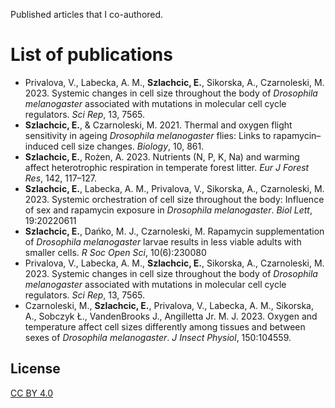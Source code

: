 Published articles that I co-authored.

# List of publications

- Privalova, V., Labecka, A. M., **Szlachcic, E.**, Sikorska, A., Czarnoleski, M. 2023. Systemic changes in cell size throughout the body of _Drosophila melanogaster_ associated with mutations in molecular cell cycle regulators. _Sci Rep_, 13, 7565.
- **Szlachcic, E.**, & Czarnoleski, M. 2021. Thermal and oxygen flight sensitivity in ageing _Drosophila melanogaster_ flies: Links to rapamycin–induced cell size changes. _Biology_, 10, 861.
- **Szlachcic, E.**, Rożen, A. 2023. Nutrients (N, P, K, Na) and warming affect heterotrophic respiration in temperate forest litter. _Eur J Forest Res_, 142, 117–127.
- **Szlachcic, E.**, Labecka, A. M., Privalova, V., Sikorska, A., Czarnoleski, M. 2023. Systemic orchestration of cell size throughout the body: Influence of sex and rapamycin exposure in _Drosophila melanogaster_. _Biol Lett_, 19:20220611
- **Szlachcic, E.**, Dańko, M. J., Czarnoleski, M. Rapamycin supplementation of _Drosophila melanogaster_ larvae results in less viable adults with smaller cells. _R Soc Open Sci_, 10(6):230080
- Privalova, V., Labecka, A. M., **Szlachcic, E.**, Sikorska, A., Czarnoleski, M. 2023. Systemic changes in cell size throughout the body of _Drosophila melanogaster_ associated with mutations in molecular cell cycle regulators. _Sci Rep_, 13, 7565.
- Czarnoleski, M., **Szlachcic, E.**, Privalova, V., Labecka, A. M., Sikorska, A., Sobczyk Ł., VandenBrooks J., Angilletta Jr. M. J. 2023. Oxygen and temperature affect cell sizes differently among tissues and between sexes of _Drosophila melanogaster_. _J Insect Physiol_, 150:104559.

## License

[CC BY 4.0](https://creativecommons.org/licenses/by/4.0/)
